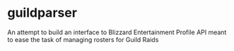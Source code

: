 # guildparser
An attempt to build an interface to Blizzard Entertainment Profile API meant to ease the task of managing rosters for Guild Raids
